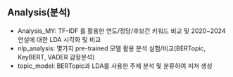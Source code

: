 ## Analysis(분석)
- Analysis_MY: TF-IDF 를 활용한 연도/정당/후보간 키워드 비교 및 2020~2024 연설에 대한 LDA 시각화 및 비교
- nlp_analysis: 몇가지 pre-trained 모델 활용 분석 실험/비교(BERTopic, KeyBERT, VADER 감정분석)
- topic_model: BERTopic과 LDA를 사용한 주제 분석 및 분류하여 피쳐 생성
